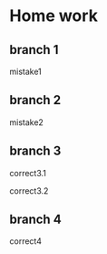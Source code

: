 # Home work

## branch 1

mistake1

## branch 2

mistake2

## branch 3

correct3.1

correct3.2

## branch 4

correct4